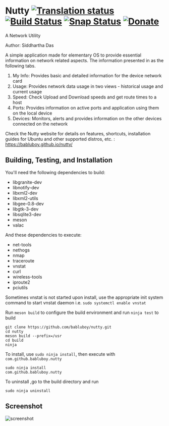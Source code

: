 # Nutty [![Translation status](https://hosted.weblate.org/widgets/nutty/-/svg-badge.svg)](https://hosted.weblate.org/engage/nutty/?utm_source=widget) [![Build Status](https://travis-ci.org/babluboy/nutty.svg?branch=master)](https://travis-ci.org/babluboy/nutty) [![Snap Status](https://build.snapcraft.io/badge/babluboy/nutty.svg)](https://build.snapcraft.io/user/babluboy/nutty) [![Donate](https://img.shields.io/badge/Donate-PayPal-green.svg)](https://www.paypal.com/cgi-bin/webscr?cmd=_s-xclick&hosted_button_id=FZP8GK839VGQC)
A Network Utility

Author: Siddhartha Das

A simple application made for elementary OS to provide essential information on network related aspects. The information presented in as the following tabs.<br>
1. My Info: Provides basic and detailed information for the device network card<br>
2. Usage: Provides network data usage in two views - historical usage and current usage<br>
3. Speed: Check Upload and Download speeds and get route times to a host<br>
4. Ports: Provides information on active ports and application using them on the local device<br>
5. Devices: Monitors, alerts and provides information on the other devices connected on the network<br>

Check the Nutty website for details on features, shortcuts, installation guides for Ubuntu and other supported distros, etc. : <br>
https://babluboy.github.io/nutty/

## Building, Testing, and Installation

You'll need the following dependencies to build:
* libgranite-dev
* libnotify-dev
* libxml2-dev
* libxml2-utils
* libgee-0.8-dev
* libgtk-3-dev
* libsqlite3-dev
* meson
* valac

And these dependencies to execute:
* net-tools
* nethogs
* nmap
* traceroute
* vnstat
* curl
* wireless-tools
* iproute2
* pciutils

Sometimes vnstat is not started upon install, use the appropriate init system command to start vnstat daemon i.e. `sudo systemctl enable vnstat`

Run `meson build` to configure the build environment and run `ninja test` to build

```
git clone https://github.com/babluboy/nutty.git
cd nutty
meson build --prefix=/usr
cd build
ninja
```

To install, use `sudo ninja install`, then execute with `com.github.babluboy.nutty`

```
sudo ninja install
com.github.babluboy.nutty
```

To uninstall ,go to the build directory and run

```
sudo ninja uninstall
```


## Screenshot

![screenshot](https://raw.githubusercontent.com/babluboy/nutty/gh-pages/images/Nutty_Device_Alert.png)
